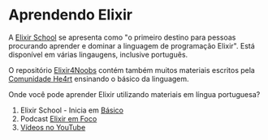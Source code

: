 # Aprendendo Elixir

A [Elixir School](https://elixirschool.com/pt/) se apresenta como "o primeiro destino para pessoas procurando aprender e dominar a linguagem de programação Elixir".  Está disponível em várias lingaugens, inclusive português.

O repositório [Elixir4Noobs](https://github.com/aleDsz/elixir4noobs) contém também muitos materiais escritos pela [Comunidade He4rt](https://heartdevs.com/) ensinando o básico da linguagem. 


Onde você pode aprender Elixir utilizando materiais em língua portuguesa?

1. Elixir School - Inicia em [Básico](https://elixirschool.com/pt/lessons/basics/basics)
2. Podcast [Elixir em Foco](https://anchor.fm/elixiremfoco/)
3. [Vídeos no YouTube](youtube.md)
